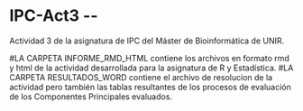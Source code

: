 # IPC-Act3 --
Actividad 3 de la asignatura de IPC del Máster de Bioinformática de UNIR.

#LA CARPETA INFORME_RMD_HTML contiene los archivos en formato rmd y html de la actividad desarrollada para la asignatura de R y Estadística. 
#LA CARPETA RESULTADOS_WORD contiene el archivo de resolucion de la actividad pero también las tablas resultantes de los procesos de evaluación de los Componentes Principales evaluados.



